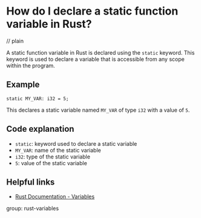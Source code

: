 # How do I declare a static function variable in Rust?
// plain

A static function variable in Rust is declared using the `static` keyword. This keyword is used to declare a variable that is accessible from any scope within the program.

## Example

```
static MY_VAR: i32 = 5;
```

This declares a static variable named `MY_VAR` of type `i32` with a value of `5`.

## Code explanation

- `static`: keyword used to declare a static variable
- `MY_VAR`: name of the static variable
- `i32`: type of the static variable
- `5`: value of the static variable

## Helpful links
- [Rust Documentation - Variables](https://doc.rust-lang.org/book/ch03-01-variables-and-mutability.html#variables)

group: rust-variables